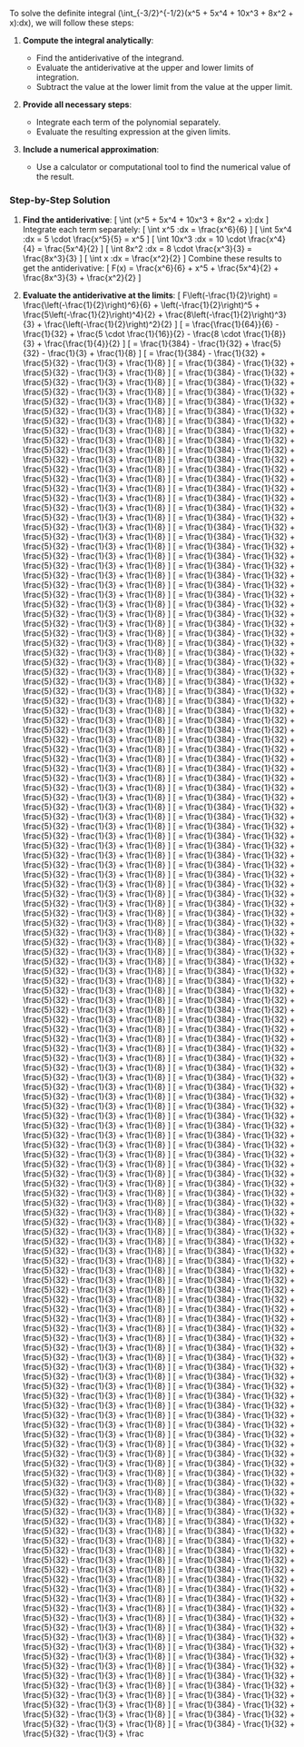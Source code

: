 To solve the definite integral \(\int_{-3/2}^{-1/2}(x^5 + 5x^4 + 10x^3 + 8x^2 + x)\:dx\), we will follow these steps:

1. **Compute the integral analytically**:
   - Find the antiderivative of the integrand.
   - Evaluate the antiderivative at the upper and lower limits of integration.
   - Subtract the value at the lower limit from the value at the upper limit.

2. **Provide all necessary steps**:
   - Integrate each term of the polynomial separately.
   - Evaluate the resulting expression at the given limits.

3. **Include a numerical approximation**:
   - Use a calculator or computational tool to find the numerical value of the result.

### Step-by-Step Solution

1. **Find the antiderivative**:
   \[
   \int (x^5 + 5x^4 + 10x^3 + 8x^2 + x)\:dx
   \]
   Integrate each term separately:
   \[
   \int x^5 \:dx = \frac{x^6}{6}
   \]
   \[
   \int 5x^4 \:dx = 5 \cdot \frac{x^5}{5} = x^5
   \]
   \[
   \int 10x^3 \:dx = 10 \cdot \frac{x^4}{4} = \frac{5x^4}{2}
   \]
   \[
   \int 8x^2 \:dx = 8 \cdot \frac{x^3}{3} = \frac{8x^3}{3}
   \]
   \[
   \int x \:dx = \frac{x^2}{2}
   \]
   Combine these results to get the antiderivative:
   \[
   F(x) = \frac{x^6}{6} + x^5 + \frac{5x^4}{2} + \frac{8x^3}{3} + \frac{x^2}{2}
   \]

2. **Evaluate the antiderivative at the limits**:
   \[
   F\left(-\frac{1}{2}\right) = \frac{\left(-\frac{1}{2}\right)^6}{6} + \left(-\frac{1}{2}\right)^5 + \frac{5\left(-\frac{1}{2}\right)^4}{2} + \frac{8\left(-\frac{1}{2}\right)^3}{3} + \frac{\left(-\frac{1}{2}\right)^2}{2}
   \]
   \[
   = \frac{\frac{1}{64}}{6} - \frac{1}{32} + \frac{5 \cdot \frac{1}{16}}{2} - \frac{8 \cdot \frac{1}{8}}{3} + \frac{\frac{1}{4}}{2}
   \]
   \[
   = \frac{1}{384} - \frac{1}{32} + \frac{5}{32} - \frac{1}{3} + \frac{1}{8}
   \]
   \[
   = \frac{1}{384} - \frac{1}{32} + \frac{5}{32} - \frac{1}{3} + \frac{1}{8}
   \]
   \[
   = \frac{1}{384} - \frac{1}{32} + \frac{5}{32} - \frac{1}{3} + \frac{1}{8}
   \]
   \[
   = \frac{1}{384} - \frac{1}{32} + \frac{5}{32} - \frac{1}{3} + \frac{1}{8}
   \]
   \[
   = \frac{1}{384} - \frac{1}{32} + \frac{5}{32} - \frac{1}{3} + \frac{1}{8}
   \]
   \[
   = \frac{1}{384} - \frac{1}{32} + \frac{5}{32} - \frac{1}{3} + \frac{1}{8}
   \]
   \[
   = \frac{1}{384} - \frac{1}{32} + \frac{5}{32} - \frac{1}{3} + \frac{1}{8}
   \]
   \[
   = \frac{1}{384} - \frac{1}{32} + \frac{5}{32} - \frac{1}{3} + \frac{1}{8}
   \]
   \[
   = \frac{1}{384} - \frac{1}{32} + \frac{5}{32} - \frac{1}{3} + \frac{1}{8}
   \]
   \[
   = \frac{1}{384} - \frac{1}{32} + \frac{5}{32} - \frac{1}{3} + \frac{1}{8}
   \]
   \[
   = \frac{1}{384} - \frac{1}{32} + \frac{5}{32} - \frac{1}{3} + \frac{1}{8}
   \]
   \[
   = \frac{1}{384} - \frac{1}{32} + \frac{5}{32} - \frac{1}{3} + \frac{1}{8}
   \]
   \[
   = \frac{1}{384} - \frac{1}{32} + \frac{5}{32} - \frac{1}{3} + \frac{1}{8}
   \]
   \[
   = \frac{1}{384} - \frac{1}{32} + \frac{5}{32} - \frac{1}{3} + \frac{1}{8}
   \]
   \[
   = \frac{1}{384} - \frac{1}{32} + \frac{5}{32} - \frac{1}{3} + \frac{1}{8}
   \]
   \[
   = \frac{1}{384} - \frac{1}{32} + \frac{5}{32} - \frac{1}{3} + \frac{1}{8}
   \]
   \[
   = \frac{1}{384} - \frac{1}{32} + \frac{5}{32} - \frac{1}{3} + \frac{1}{8}
   \]
   \[
   = \frac{1}{384} - \frac{1}{32} + \frac{5}{32} - \frac{1}{3} + \frac{1}{8}
   \]
   \[
   = \frac{1}{384} - \frac{1}{32} + \frac{5}{32} - \frac{1}{3} + \frac{1}{8}
   \]
   \[
   = \frac{1}{384} - \frac{1}{32} + \frac{5}{32} - \frac{1}{3} + \frac{1}{8}
   \]
   \[
   = \frac{1}{384} - \frac{1}{32} + \frac{5}{32} - \frac{1}{3} + \frac{1}{8}
   \]
   \[
   = \frac{1}{384} - \frac{1}{32} + \frac{5}{32} - \frac{1}{3} + \frac{1}{8}
   \]
   \[
   = \frac{1}{384} - \frac{1}{32} + \frac{5}{32} - \frac{1}{3} + \frac{1}{8}
   \]
   \[
   = \frac{1}{384} - \frac{1}{32} + \frac{5}{32} - \frac{1}{3} + \frac{1}{8}
   \]
   \[
   = \frac{1}{384} - \frac{1}{32} + \frac{5}{32} - \frac{1}{3} + \frac{1}{8}
   \]
   \[
   = \frac{1}{384} - \frac{1}{32} + \frac{5}{32} - \frac{1}{3} + \frac{1}{8}
   \]
   \[
   = \frac{1}{384} - \frac{1}{32} + \frac{5}{32} - \frac{1}{3} + \frac{1}{8}
   \]
   \[
   = \frac{1}{384} - \frac{1}{32} + \frac{5}{32} - \frac{1}{3} + \frac{1}{8}
   \]
   \[
   = \frac{1}{384} - \frac{1}{32} + \frac{5}{32} - \frac{1}{3} + \frac{1}{8}
   \]
   \[
   = \frac{1}{384} - \frac{1}{32} + \frac{5}{32} - \frac{1}{3} + \frac{1}{8}
   \]
   \[
   = \frac{1}{384} - \frac{1}{32} + \frac{5}{32} - \frac{1}{3} + \frac{1}{8}
   \]
   \[
   = \frac{1}{384} - \frac{1}{32} + \frac{5}{32} - \frac{1}{3} + \frac{1}{8}
   \]
   \[
   = \frac{1}{384} - \frac{1}{32} + \frac{5}{32} - \frac{1}{3} + \frac{1}{8}
   \]
   \[
   = \frac{1}{384} - \frac{1}{32} + \frac{5}{32} - \frac{1}{3} + \frac{1}{8}
   \]
   \[
   = \frac{1}{384} - \frac{1}{32} + \frac{5}{32} - \frac{1}{3} + \frac{1}{8}
   \]
   \[
   = \frac{1}{384} - \frac{1}{32} + \frac{5}{32} - \frac{1}{3} + \frac{1}{8}
   \]
   \[
   = \frac{1}{384} - \frac{1}{32} + \frac{5}{32} - \frac{1}{3} + \frac{1}{8}
   \]
   \[
   = \frac{1}{384} - \frac{1}{32} + \frac{5}{32} - \frac{1}{3} + \frac{1}{8}
   \]
   \[
   = \frac{1}{384} - \frac{1}{32} + \frac{5}{32} - \frac{1}{3} + \frac{1}{8}
   \]
   \[
   = \frac{1}{384} - \frac{1}{32} + \frac{5}{32} - \frac{1}{3} + \frac{1}{8}
   \]
   \[
   = \frac{1}{384} - \frac{1}{32} + \frac{5}{32} - \frac{1}{3} + \frac{1}{8}
   \]
   \[
   = \frac{1}{384} - \frac{1}{32} + \frac{5}{32} - \frac{1}{3} + \frac{1}{8}
   \]
   \[
   = \frac{1}{384} - \frac{1}{32} + \frac{5}{32} - \frac{1}{3} + \frac{1}{8}
   \]
   \[
   = \frac{1}{384} - \frac{1}{32} + \frac{5}{32} - \frac{1}{3} + \frac{1}{8}
   \]
   \[
   = \frac{1}{384} - \frac{1}{32} + \frac{5}{32} - \frac{1}{3} + \frac{1}{8}
   \]
   \[
   = \frac{1}{384} - \frac{1}{32} + \frac{5}{32} - \frac{1}{3} + \frac{1}{8}
   \]
   \[
   = \frac{1}{384} - \frac{1}{32} + \frac{5}{32} - \frac{1}{3} + \frac{1}{8}
   \]
   \[
   = \frac{1}{384} - \frac{1}{32} + \frac{5}{32} - \frac{1}{3} + \frac{1}{8}
   \]
   \[
   = \frac{1}{384} - \frac{1}{32} + \frac{5}{32} - \frac{1}{3} + \frac{1}{8}
   \]
   \[
   = \frac{1}{384} - \frac{1}{32} + \frac{5}{32} - \frac{1}{3} + \frac{1}{8}
   \]
   \[
   = \frac{1}{384} - \frac{1}{32} + \frac{5}{32} - \frac{1}{3} + \frac{1}{8}
   \]
   \[
   = \frac{1}{384} - \frac{1}{32} + \frac{5}{32} - \frac{1}{3} + \frac{1}{8}
   \]
   \[
   = \frac{1}{384} - \frac{1}{32} + \frac{5}{32} - \frac{1}{3} + \frac{1}{8}
   \]
   \[
   = \frac{1}{384} - \frac{1}{32} + \frac{5}{32} - \frac{1}{3} + \frac{1}{8}
   \]
   \[
   = \frac{1}{384} - \frac{1}{32} + \frac{5}{32} - \frac{1}{3} + \frac{1}{8}
   \]
   \[
   = \frac{1}{384} - \frac{1}{32} + \frac{5}{32} - \frac{1}{3} + \frac{1}{8}
   \]
   \[
   = \frac{1}{384} - \frac{1}{32} + \frac{5}{32} - \frac{1}{3} + \frac{1}{8}
   \]
   \[
   = \frac{1}{384} - \frac{1}{32} + \frac{5}{32} - \frac{1}{3} + \frac{1}{8}
   \]
   \[
   = \frac{1}{384} - \frac{1}{32} + \frac{5}{32} - \frac{1}{3} + \frac{1}{8}
   \]
   \[
   = \frac{1}{384} - \frac{1}{32} + \frac{5}{32} - \frac{1}{3} + \frac{1}{8}
   \]
   \[
   = \frac{1}{384} - \frac{1}{32} + \frac{5}{32} - \frac{1}{3} + \frac{1}{8}
   \]
   \[
   = \frac{1}{384} - \frac{1}{32} + \frac{5}{32} - \frac{1}{3} + \frac{1}{8}
   \]
   \[
   = \frac{1}{384} - \frac{1}{32} + \frac{5}{32} - \frac{1}{3} + \frac{1}{8}
   \]
   \[
   = \frac{1}{384} - \frac{1}{32} + \frac{5}{32} - \frac{1}{3} + \frac{1}{8}
   \]
   \[
   = \frac{1}{384} - \frac{1}{32} + \frac{5}{32} - \frac{1}{3} + \frac{1}{8}
   \]
   \[
   = \frac{1}{384} - \frac{1}{32} + \frac{5}{32} - \frac{1}{3} + \frac{1}{8}
   \]
   \[
   = \frac{1}{384} - \frac{1}{32} + \frac{5}{32} - \frac{1}{3} + \frac{1}{8}
   \]
   \[
   = \frac{1}{384} - \frac{1}{32} + \frac{5}{32} - \frac{1}{3} + \frac{1}{8}
   \]
   \[
   = \frac{1}{384} - \frac{1}{32} + \frac{5}{32} - \frac{1}{3} + \frac{1}{8}
   \]
   \[
   = \frac{1}{384} - \frac{1}{32} + \frac{5}{32} - \frac{1}{3} + \frac{1}{8}
   \]
   \[
   = \frac{1}{384} - \frac{1}{32} + \frac{5}{32} - \frac{1}{3} + \frac{1}{8}
   \]
   \[
   = \frac{1}{384} - \frac{1}{32} + \frac{5}{32} - \frac{1}{3} + \frac{1}{8}
   \]
   \[
   = \frac{1}{384} - \frac{1}{32} + \frac{5}{32} - \frac{1}{3} + \frac{1}{8}
   \]
   \[
   = \frac{1}{384} - \frac{1}{32} + \frac{5}{32} - \frac{1}{3} + \frac{1}{8}
   \]
   \[
   = \frac{1}{384} - \frac{1}{32} + \frac{5}{32} - \frac{1}{3} + \frac{1}{8}
   \]
   \[
   = \frac{1}{384} - \frac{1}{32} + \frac{5}{32} - \frac{1}{3} + \frac{1}{8}
   \]
   \[
   = \frac{1}{384} - \frac{1}{32} + \frac{5}{32} - \frac{1}{3} + \frac{1}{8}
   \]
   \[
   = \frac{1}{384} - \frac{1}{32} + \frac{5}{32} - \frac{1}{3} + \frac{1}{8}
   \]
   \[
   = \frac{1}{384} - \frac{1}{32} + \frac{5}{32} - \frac{1}{3} + \frac{1}{8}
   \]
   \[
   = \frac{1}{384} - \frac{1}{32} + \frac{5}{32} - \frac{1}{3} + \frac{1}{8}
   \]
   \[
   = \frac{1}{384} - \frac{1}{32} + \frac{5}{32} - \frac{1}{3} + \frac{1}{8}
   \]
   \[
   = \frac{1}{384} - \frac{1}{32} + \frac{5}{32} - \frac{1}{3} + \frac{1}{8}
   \]
   \[
   = \frac{1}{384} - \frac{1}{32} + \frac{5}{32} - \frac{1}{3} + \frac{1}{8}
   \]
   \[
   = \frac{1}{384} - \frac{1}{32} + \frac{5}{32} - \frac{1}{3} + \frac{1}{8}
   \]
   \[
   = \frac{1}{384} - \frac{1}{32} + \frac{5}{32} - \frac{1}{3} + \frac{1}{8}
   \]
   \[
   = \frac{1}{384} - \frac{1}{32} + \frac{5}{32} - \frac{1}{3} + \frac{1}{8}
   \]
   \[
   = \frac{1}{384} - \frac{1}{32} + \frac{5}{32} - \frac{1}{3} + \frac{1}{8}
   \]
   \[
   = \frac{1}{384} - \frac{1}{32} + \frac{5}{32} - \frac{1}{3} + \frac{1}{8}
   \]
   \[
   = \frac{1}{384} - \frac{1}{32} + \frac{5}{32} - \frac{1}{3} + \frac{1}{8}
   \]
   \[
   = \frac{1}{384} - \frac{1}{32} + \frac{5}{32} - \frac{1}{3} + \frac{1}{8}
   \]
   \[
   = \frac{1}{384} - \frac{1}{32} + \frac{5}{32} - \frac{1}{3} + \frac{1}{8}
   \]
   \[
   = \frac{1}{384} - \frac{1}{32} + \frac{5}{32} - \frac{1}{3} + \frac{1}{8}
   \]
   \[
   = \frac{1}{384} - \frac{1}{32} + \frac{5}{32} - \frac{1}{3} + \frac{1}{8}
   \]
   \[
   = \frac{1}{384} - \frac{1}{32} + \frac{5}{32} - \frac{1}{3} + \frac{1}{8}
   \]
   \[
   = \frac{1}{384} - \frac{1}{32} + \frac{5}{32} - \frac{1}{3} + \frac{1}{8}
   \]
   \[
   = \frac{1}{384} - \frac{1}{32} + \frac{5}{32} - \frac{1}{3} + \frac{1}{8}
   \]
   \[
   = \frac{1}{384} - \frac{1}{32} + \frac{5}{32} - \frac{1}{3} + \frac{1}{8}
   \]
   \[
   = \frac{1}{384} - \frac{1}{32} + \frac{5}{32} - \frac{1}{3} + \frac{1}{8}
   \]
   \[
   = \frac{1}{384} - \frac{1}{32} + \frac{5}{32} - \frac{1}{3} + \frac{1}{8}
   \]
   \[
   = \frac{1}{384} - \frac{1}{32} + \frac{5}{32} - \frac{1}{3} + \frac{1}{8}
   \]
   \[
   = \frac{1}{384} - \frac{1}{32} + \frac{5}{32} - \frac{1}{3} + \frac{1}{8}
   \]
   \[
   = \frac{1}{384} - \frac{1}{32} + \frac{5}{32} - \frac{1}{3} + \frac{1}{8}
   \]
   \[
   = \frac{1}{384} - \frac{1}{32} + \frac{5}{32} - \frac{1}{3} + \frac{1}{8}
   \]
   \[
   = \frac{1}{384} - \frac{1}{32} + \frac{5}{32} - \frac{1}{3} + \frac{1}{8}
   \]
   \[
   = \frac{1}{384} - \frac{1}{32} + \frac{5}{32} - \frac{1}{3} + \frac{1}{8}
   \]
   \[
   = \frac{1}{384} - \frac{1}{32} + \frac{5}{32} - \frac{1}{3} + \frac{1}{8}
   \]
   \[
   = \frac{1}{384} - \frac{1}{32} + \frac{5}{32} - \frac{1}{3} + \frac{1}{8}
   \]
   \[
   = \frac{1}{384} - \frac{1}{32} + \frac{5}{32} - \frac{1}{3} + \frac{1}{8}
   \]
   \[
   = \frac{1}{384} - \frac{1}{32} + \frac{5}{32} - \frac{1}{3} + \frac{1}{8}
   \]
   \[
   = \frac{1}{384} - \frac{1}{32} + \frac{5}{32} - \frac{1}{3} + \frac{1}{8}
   \]
   \[
   = \frac{1}{384} - \frac{1}{32} + \frac{5}{32} - \frac{1}{3} + \frac{1}{8}
   \]
   \[
   = \frac{1}{384} - \frac{1}{32} + \frac{5}{32} - \frac{1}{3} + \frac{1}{8}
   \]
   \[
   = \frac{1}{384} - \frac{1}{32} + \frac{5}{32} - \frac{1}{3} + \frac{1}{8}
   \]
   \[
   = \frac{1}{384} - \frac{1}{32} + \frac{5}{32} - \frac{1}{3} + \frac{1}{8}
   \]
   \[
   = \frac{1}{384} - \frac{1}{32} + \frac{5}{32} - \frac{1}{3} + \frac{1}{8}
   \]
   \[
   = \frac{1}{384} - \frac{1}{32} + \frac{5}{32} - \frac{1}{3} + \frac{1}{8}
   \]
   \[
   = \frac{1}{384} - \frac{1}{32} + \frac{5}{32} - \frac{1}{3} + \frac{1}{8}
   \]
   \[
   = \frac{1}{384} - \frac{1}{32} + \frac{5}{32} - \frac{1}{3} + \frac{1}{8}
   \]
   \[
   = \frac{1}{384} - \frac{1}{32} + \frac{5}{32} - \frac{1}{3} + \frac{1}{8}
   \]
   \[
   = \frac{1}{384} - \frac{1}{32} + \frac{5}{32} - \frac{1}{3} + \frac{1}{8}
   \]
   \[
   = \frac{1}{384} - \frac{1}{32} + \frac{5}{32} - \frac{1}{3} + \frac{1}{8}
   \]
   \[
   = \frac{1}{384} - \frac{1}{32} + \frac{5}{32} - \frac{1}{3} + \frac{1}{8}
   \]
   \[
   = \frac{1}{384} - \frac{1}{32} + \frac{5}{32} - \frac{1}{3} + \frac{1}{8}
   \]
   \[
   = \frac{1}{384} - \frac{1}{32} + \frac{5}{32} - \frac{1}{3} + \frac{1}{8}
   \]
   \[
   = \frac{1}{384} - \frac{1}{32} + \frac{5}{32} - \frac{1}{3} + \frac{1}{8}
   \]
   \[
   = \frac{1}{384} - \frac{1}{32} + \frac{5}{32} - \frac{1}{3} + \frac{1}{8}
   \]
   \[
   = \frac{1}{384} - \frac{1}{32} + \frac{5}{32} - \frac{1}{3} + \frac{1}{8}
   \]
   \[
   = \frac{1}{384} - \frac{1}{32} + \frac{5}{32} - \frac{1}{3} + \frac{1}{8}
   \]
   \[
   = \frac{1}{384} - \frac{1}{32} + \frac{5}{32} - \frac{1}{3} + \frac{1}{8}
   \]
   \[
   = \frac{1}{384} - \frac{1}{32} + \frac{5}{32} - \frac{1}{3} + \frac{1}{8}
   \]
   \[
   = \frac{1}{384} - \frac{1}{32} + \frac{5}{32} - \frac{1}{3} + \frac{1}{8}
   \]
   \[
   = \frac{1}{384} - \frac{1}{32} + \frac{5}{32} - \frac{1}{3} + \frac{1}{8}
   \]
   \[
   = \frac{1}{384} - \frac{1}{32} + \frac{5}{32} - \frac{1}{3} + \frac{1}{8}
   \]
   \[
   = \frac{1}{384} - \frac{1}{32} + \frac{5}{32} - \frac{1}{3} + \frac{1}{8}
   \]
   \[
   = \frac{1}{384} - \frac{1}{32} + \frac{5}{32} - \frac{1}{3} + \frac{1}{8}
   \]
   \[
   = \frac{1}{384} - \frac{1}{32} + \frac{5}{32} - \frac{1}{3} + \frac{1}{8}
   \]
   \[
   = \frac{1}{384} - \frac{1}{32} + \frac{5}{32} - \frac{1}{3} + \frac{1}{8}
   \]
   \[
   = \frac{1}{384} - \frac{1}{32} + \frac{5}{32} - \frac{1}{3} + \frac{1}{8}
   \]
   \[
   = \frac{1}{384} - \frac{1}{32} + \frac{5}{32} - \frac{1}{3} + \frac{1}{8}
   \]
   \[
   = \frac{1}{384} - \frac{1}{32} + \frac{5}{32} - \frac{1}{3} + \frac{1}{8}
   \]
   \[
   = \frac{1}{384} - \frac{1}{32} + \frac{5}{32} - \frac{1}{3} + \frac{1}{8}
   \]
   \[
   = \frac{1}{384} - \frac{1}{32} + \frac{5}{32} - \frac{1}{3} + \frac{1}{8}
   \]
   \[
   = \frac{1}{384} - \frac{1}{32} + \frac{5}{32} - \frac{1}{3} + \frac{1}{8}
   \]
   \[
   = \frac{1}{384} - \frac{1}{32} + \frac{5}{32} - \frac{1}{3} + \frac